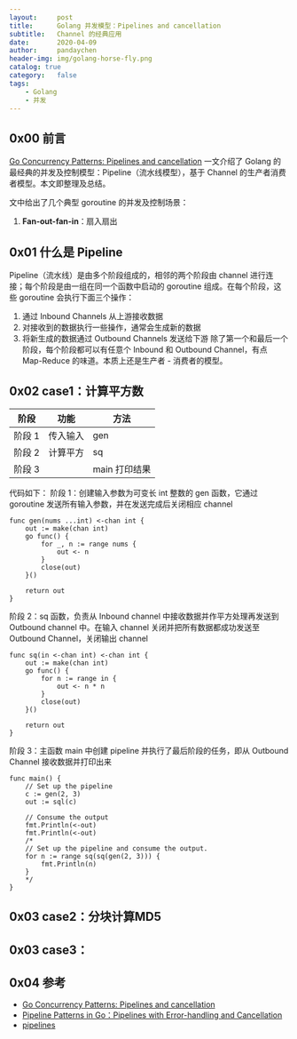 ```yaml
---
layout:     post
title:      Golang 并发模型：Pipelines and cancellation
subtitle:   Channel 的经典应用
date:       2020-04-09
author:     pandaychen
header-img: img/golang-horse-fly.png
catalog: true
category:   false
tags:
    - Golang
    - 并发
---
```


##  0x00    前言
[Go Concurrency Patterns: Pipelines and cancellation](https://blog.golang.org/pipelines) 一文介绍了 Golang 的最经典的并发及控制模型：Pipeline（流水线模型），基于 Channel 的生产者消费者模型。本文即整理及总结。

文中给出了几个典型 goroutine 的并发及控制场景：
1.  **Fan-out-fan-in**：扇入扇出

##  0x01    什么是 Pipeline
Pipeline（流水线）是由多个阶段组成的，相邻的两个阶段由 channel 进行连接；每个阶段是由一组在同一个函数中启动的 goroutine 组成。在每个阶段，这些 goroutine 会执行下面三个操作：
1.  通过 Inbound Channels 从上游接收数据
2.  对接收到的数据执行一些操作，通常会生成新的数据
3.  将新生成的数据通过 Outbound Channels 发送给下游
除了第一个和最后一个阶段，每个阶段都可以有任意个 Inbound 和 Outbound Channel，有点 Map-Reduce 的味道。本质上还是生产者 - 消费者的模型。


##  0x02    case1：计算平方数

| 阶段 | 功能 | 方法 |
|------|------------|----------|
| 阶段 1   |  传入输入     | gen|
| 阶段 2   |   计算平方      |     sq  |
| 阶段 3 ||main 打印结果 |

代码如下：
阶段 1：创建输入参数为可变长 int 整数的 gen 函数，它通过 goroutine 发送所有输入参数，并在发送完成后关闭相应 channel<br>
```golang
func gen(nums ...int) <-chan int {
	out := make(chan int)
	go func() {
		for _, n := range nums {
			out <- n
		}
		close(out)
	}()

	return out
}
```
阶段 2：sq 函数，负责从 Inbound channel 中接收数据并作平方处理再发送到 Outbound channel 中。在输入 channel 关闭并把所有数据都成功发送至 Outbound Channel，关闭输出 channel<br>
```golang
func sq(in <-chan int) <-chan int {
	out := make(chan int)
	go func() {
		for n := range in {
			out <- n * n
		}
		close(out)
	}()

	return out
}
```

阶段 3：主函数 main 中创建 pipeline 并执行了最后阶段的任务，即从 Outbound Channel 接收数据并打印出来 <br>
```golang
func main() {
	// Set up the pipeline
	c := gen(2, 3)
	out := sql(c)

	// Consume the output
	fmt.Println(<-out)
    fmt.Println(<-out)
    /*
    // Set up the pipeline and consume the output.
	for n := range sq(sq(gen(2, 3))) {
		fmt.Println(n)
    }
    */
}
```

##	0x03	case2：分块计算MD5

##	0x03	case3：

##  0x04  参考
-   [Go Concurrency Patterns: Pipelines and cancellation](https://blog.golang.org/pipelines)
-   [Pipeline Patterns in Go：Pipelines with Error-handling and Cancellation](https://medium.com/statuscode/pipeline-patterns-in-go-a37bb3a7e61d)
-	[pipelines](https://go.dev/blog/pipelines)
